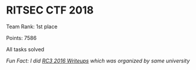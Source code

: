# RITSEC CTF 2018

Team Rank: 1st place

Points: 7586

All tasks solved



_Fun Fact: I did [RC3 2016 Writeups](https://aadityapurani.com/2016/11/21/rc3-ctf-2016-write-ups/) which was organized by same university_ 
